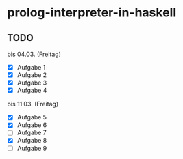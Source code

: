 # prolog-interpreter-in-haskell

## TODO
bis 04.03. (Freitag)
- [x] Aufgabe 1 
- [x] Aufgabe 2
- [x] Aufgabe 3
- [x] Aufgabe 4

bis 11.03. (Freitag)
- [x] Aufgabe 5
- [x] Aufgabe 6
- [ ] Aufgabe 7
- [x] Aufgabe 8
- [ ] Aufgabe 9
